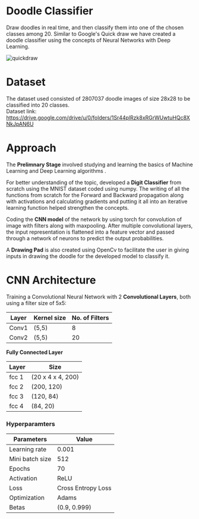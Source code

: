 # Doodle Classifier
Draw doodles in real time, and then classify them into one of the chosen classes among 20. Similar to Google's Quick draw we have created a doodle classifier using the concepts of Neural Networks with Deep Learning.

![quickdraw](https://user-images.githubusercontent.com/83291620/137333928-b1415e91-5411-48a7-b296-3c954ee52db3.gif)

# Dataset
The dataset used consisted of 2807037 doodle images of size 28x28 to be classified into 20 classes.   
Dataset link: https://drive.google.com/drive/u/0/folders/1Sr44plRzk8xRGrWUwtuHQc8XNkJpAN6U

# Approach
The **Prelimnary Stage** involved studying and learning the basics of Machine Learning and Deep Learning algorithms .

For better understanding of the topic, developed a **Digit Classifier** from scratch using the MNIST dataset coded using numpy. The writing of all the functions from scratch for the Forward and Backward propagation along with activations and calculating gradients and putting it all into an iterative learning function helped strengthen the concepts.

Coding the **CNN model** of the network by using torch for convolution of image with filters along with maxpooling. After multiple convolutional layers, the input representation is flattened into a feature vector and passed through a network of neurons to predict the output probabilities.

A **Drawing Pad** is also created using OpenCv to facilitate the user in giving inputs in drawing the doodle for the developed model to classify it.

# CNN Architecture
Training a Convolutional Neural Network with 2 **Convolutional Layers**, both using a filter size of 5x5:

Layer  | Kernel size   | No. of Filters
------ | ------------- | -------------
Conv1  |    (5,5)      |      8
Conv2  |    (5,5)      |      20

**Fully Connected Layer**

Layer   | Size
------- | -------------
fcc 1   | (20 x 4 x 4, 200)
fcc 2   | (200, 120)
fcc 3   | (120, 84)
fcc 4   | (84, 20)

### Hyperparamters ###

Parameters   | Value
------------ | -------------
Learning rate  | 0.001
Mini batch size   | 512
Epochs   | 70
Activation  | ReLU
Loss      | Cross Entropy Loss
Optimization  | Adams
Betas   | (0.9, 0.999)
